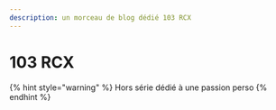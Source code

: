 ```yaml
---
description: un morceau de blog dédié 103 RCX
---
```


# 103 RCX

{% hint style="warning" %}
 Hors série dédié à une passion perso
{% endhint %}

